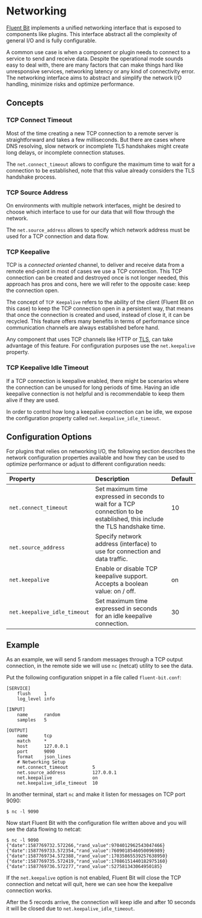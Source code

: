 # Networking

[Fluent Bit](https://fluentbit.io) implements a unified networking interface that is exposed to components like plugins. This interface abstract all the complexity of general I/O and is fully configurable.

A common use case is when a component or plugin needs to connect to a service to send and receive data. Despite the operational mode sounds easy to deal with, there are many factors that can make things hard like unresponsive services, networking latency or any kind of connectivity error. The networking interface aims to abstract and simplify the network I/O handling, minimize risks and optimize performance.

## Concepts

### TCP Connect Timeout

Most of the time creating a new TCP connection to a remote server is straightforward and takes a few milliseconds. But there are cases where DNS resolving, slow network or incomplete TLS handshakes might create long delays, or incomplete connection statuses.

The `net.connect_timeout` allows to configure the maximum time to wait for a connection to be established, note that this value already considers the TLS handshake process.

### TCP Source Address

On environments with multiple network interfaces, might be desired to choose which interface to use for our data that will flow through the network.

The `net.source_address` allows to specify which network address must be used for a TCP connection and data flow.

### TCP Keepalive

TCP is a _connected oriented_ channel, to deliver and receive data from a remote end-point in most of cases we use a TCP connection. This TCP connection can be created and destroyed once is not longer needed, this approach has pros and cons, here we will refer to the opposite case: keep the connection open.

The concept of `TCP Keepalive` refers to the ability of the client \(Fluent Bit on this case\) to keep the TCP connection open in a persistent way, that means that once the connection is created and used, instead of close it, it can be recycled. This feature offers many benefits in terms of performance since communication channels are always established before hand.

Any component that uses TCP channels like HTTP or [TLS](security.md), can take advantage of this feature. For configuration purposes use the `net.keepalive` property.

### TCP Keepalive Idle Timeout

If a TCP connection is keepalive enabled, there might be scenarios where the connection can be unused for long periods of time. Having an idle keepalive connection is not helpful and is recommendable to keep them alive if they are used.

In order to control how long a keepalive connection can be idle, we expose the configuration property called `net.keepalive_idle_timeout`.

## Configuration Options

For plugins that relies on networking I/O, the following section describes the network configuration properties available and how they can be used to optimize performance or adjust to different configuration needs:

| Property | Description | Default |
| :--- | :--- | :--- |
| `net.connect_timeout` | Set maximum time expressed in seconds to wait for a TCP connection to be established, this include the TLS handshake time. | 10 |
| `net.source_address` | Specify network address \(interface\) to use for connection and data traffic. |  |
| `net.keepalive` | Enable or disable TCP keepalive support. Accepts a boolean value: on / off. | on |
| `net.keepalive_idle_timeout` | Set maximum time expressed in seconds for an idle keepalive connection. | 30 |

## Example

As an example, we will send 5 random messages through a TCP output connection, in the remote side we will use `nc` \(netcat\) utility to see the data.

Put the following configuration snippet in a file called `fluent-bit.conf`:

```text
[SERVICE]
    flush     1
    log_level info

[INPUT]
    name      random
    samples   5

[OUTPUT]
    name      tcp
    match     *
    host      127.0.0.1
    port      9090
    format    json_lines
    # Networking Setup
    net.connect_timeout         5
    net.source_address          127.0.0.1
    net.keepalive               on
    net.keepalive_idle_timeout  10
```

In another terminal, start `nc` and make it listen for messages on TCP port 9090:

```text
$ nc -l 9090
```

Now start Fluent Bit with the configuration file written above and you will see the data flowing to netcat:

```text
$ nc -l 9090
{"date":1587769732.572266,"rand_value":9704012962543047466}
{"date":1587769733.572354,"rand_value":7609018546050096989}
{"date":1587769734.572388,"rand_value":17035865539257638950}
{"date":1587769735.572419,"rand_value":17086151440182975160}
{"date":1587769736.572277,"rand_value":527581343064950185}
```

If the `net.keepalive` option is not enabled, Fluent Bit will close the TCP connection and netcat will quit, here we can see how the keepalive connection works.

After the 5 records arrive, the connection will keep idle and after 10 seconds it will be closed due to `net.keepalive_idle_timeout`.

